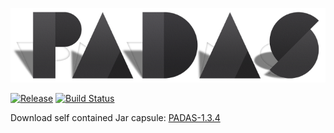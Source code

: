 ![Process Aware Data Suite](/resources/org/processmining/database/resources/padas-logo-720.png)

[![Release](https://jitpack.io/v/edugonza/PADAS.svg?style=flat-square)](https://jitpack.io/#edugonza/PADAS) [![Build Status](https://travis-ci.org/edugonza/PADAS.svg?branch=master)](https://travis-ci.org/edugonza/PADAS)

Download self contained Jar capsule: [PADAS-1.3.4](https://jitpack.io/com/github/edugonza/PADAS/1.3.4/PADAS-1.3.4-capsule.jar)
